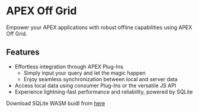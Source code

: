 # APEX Off Grid

Empower your APEX applications with robust offline capabilities using APEX Off Grid.

## Features

- Effortless integration through APEX Plug-Ins
  - Simply input your query and let the magic happen
  - Enjoy seamless synchronization between local and server data
- Access local data using consumer Plug-Ins or the versatile JS API
- Experience lightning-fast performance and reliability, powered by SQLite


Download SQLite WASM buidl from [here](https://sqlite.org//download.html#:~:text=WebAssembly%20%26%20JavaScript)

